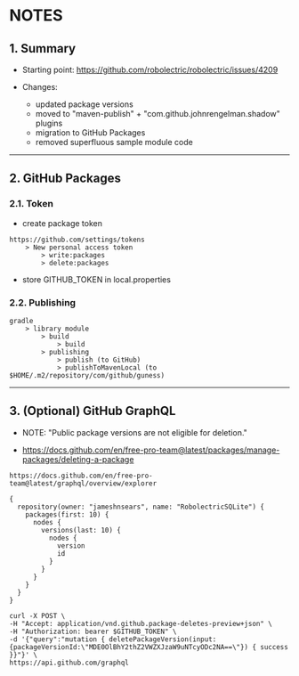 # NOTES

## 1. Summary

* Starting point: <https://github.com/robolectric/robolectric/issues/4209>

* Changes:
  * updated package versions
  * moved to "maven-publish" + "com.github.johnrengelman.shadow" plugins 
  * migration to GitHub Packages
  * removed superfluous sample module code

---

## 2. GitHub Packages

### 2.1. Token

* create package token

```text
https://github.com/settings/tokens
    > New personal access token
        > write:packages
        > delete:packages
```

* store GITHUB_TOKEN in local.properties

### 2.2. Publishing

```text
gradle      
    > library module 
        > build
            > build
        > publishing
            > publish (to GitHub)
            > publishToMavenLocal (to $HOME/.m2/repository/com/github/guness)
```

---

## 3. (Optional) GitHub GraphQL

* NOTE: "Public package versions are not eligible for deletion."

* https://docs.github.com/en/free-pro-team@latest/packages/manage-packages/deleting-a-package  

```text
https://docs.github.com/en/free-pro-team@latest/graphql/overview/explorer

{
  repository(owner: "jameshnsears", name: "RobolectricSQLite") {
    packages(first: 10) {
      nodes {
        versions(last: 10) {
          nodes {
            version
            id
          }
        }
      }
    }
  }
}
```

```text
curl -X POST \
-H "Accept: application/vnd.github.package-deletes-preview+json" \
-H "Authorization: bearer $GITHUB_TOKEN" \
-d '{"query":"mutation { deletePackageVersion(input:{packageVersionId:\"MDE0OlBhY2thZ2VWZXJzaW9uNTcyODc2NA==\"}) { success }}"}' \
https://api.github.com/graphql
```
